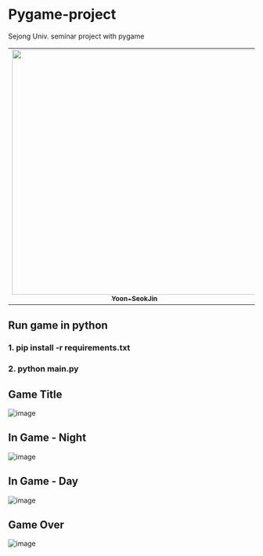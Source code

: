 # Pygame-project
Sejong Univ. seminar project with pygame

<table>
	<tr>
		<td align="center"><a href="https://github.com/Yoon-SeokJin"><img src="https://avatars.githubusercontent.com/u/63408412?v=4" width="500px" alt=""/><br/><sub><b>Yoon-SeokJin</b></sub></a><br /></td>
		<td align="center"><a href="https://github.com/Jinu-uu"><img src="https://avatars.githubusercontent.com/u/82719310?v=4" width="500px alt=""/><br/><sub><b>Jinu-uu</b></sub></a><br /></td>
	  </tr>
</table>

## Run game in python   
### 1. pip install -r requirements.txt   
### 2. python main.py
   
## Game Title
![image](https://user-images.githubusercontent.com/82719310/205867741-15212cc4-df1a-47b1-8d32-efc9a46d4d6d.png)

## In Game - Night
![image](https://user-images.githubusercontent.com/82719310/205868799-ce8ab4f0-b540-46d8-9d2e-64d555aad35b.png)

## In Game - Day
![image](https://user-images.githubusercontent.com/82719310/205868707-b6caea10-1ea1-4619-b9d8-f9fb1b30d009.png)

## Game Over
![image](https://user-images.githubusercontent.com/82719310/205868372-f0d8f025-2a53-48e0-af3c-b34408c81f2c.png)
